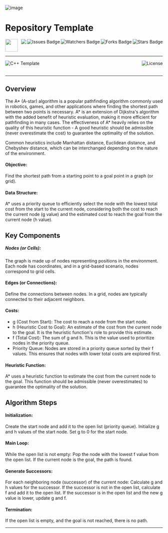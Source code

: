 ![image](https://upload.wikimedia.org/wikipedia/commons/9/98/AstarExampleEn.gif)

# Repository Template

<!-- Header Start -->
<a href = "https://learn.microsoft.com/en-us/cpp/cpp-language"> <img height="40" img width="40" src="https://cdn.simpleicons.org/c++"> </a>
<img align="right" alt="Stars Badge" src="https://img.shields.io/github/stars/jdsherbert/A-Star-Pathfinding?label=%E2%AD%90"/>
<img align="right" alt="Forks Badge" src="https://img.shields.io/github/forks/jdsherbert/A-Star-Pathfinding?label=%F0%9F%8D%B4"/>
<img align="right" alt="Watchers Badge" src="https://img.shields.io/github/watchers/jdsherbert/A-Star-Pathfinding?label=%F0%9F%91%81%EF%B8%8F"/>
<img align="right" alt="Issues Badge" src="https://img.shields.io/github/issues/jdsherbert/A-Star-Pathfinding?label=%E2%9A%A0%EF%B8%8F"/>
<img align="right" src="https://hits.seeyoufarm.com/api/count/incr/badge.svg?url=https%3A%2F%2Fgithub.com%2FJDSherbert%2FA-Star-Pathfinding%2Fhit-counter%2FREADME&count_bg=%2379C83D&title_bg=%23555555&labelColor=0E1128&title=🔍&style=for-the-badge">
<!-- Header End --> 

-----------------------------------------------------------------------

<a href=""> 
  <img align="left" alt="C++ Template" src="https://img.shields.io/badge/Algorithm%20Implementation-black?style=for-the-badge&logo=cpp&logoColor=white&color=black&labelColor=black"> </a>
  
<a href="https://choosealicense.com/licenses/mit/"> 
  <img align="right" alt="License" src="https://img.shields.io/badge/License%20:%20MIT-black?style=for-the-badge&logo=mit&logoColor=white&color=black&labelColor=black"> </a>
  
<br></br>

-----------------------------------------------------------------------
## Overview
The A* (A-star) algorithm is a popular pathfinding algorithm commonly used in robotics, games, and other applications where finding the shortest path between two points is necessary. A* is an extension of Dijkstra's algorithm with the added benefit of heuristic evaluation, making it more efficient for pathfinding in many cases.
The effectiveness of A* heavily relies on the quality of this heuristic function -
A good heuristic should be admissible (never overestimate the cost) to guarantee the optimality of the solution.

Common heuristics include Manhattan distance, Euclidean distance, and Chebyshev distance, which can be interchanged depending on the nature of the environment.

#### Objective: 
Find the shortest path from a starting point to a goal point in a graph (or grid).

#### Data Structure: 
A* uses a priority queue to efficiently select the node with the lowest total cost from the start to the current node, considering both the cost to reach the current node (g value) and the estimated cost to reach the goal from the current node (h value).

## Key Components

##### Nodes (or Cells): 
The graph is made up of nodes representing positions in the environment. Each node has coordinates, and in a grid-based scenario, nodes correspond to grid cells.

#### Edges (or Connections): 
Define the connections between nodes. In a grid, nodes are typically connected to their adjacent neighbors.

#### Costs:
- g (Cost from Start): The cost to reach a node from the start node.
- h (Heuristic Cost to Goal): An estimate of the cost from the current node to the goal. It is the heuristic function's role to provide this estimate.
- f (Total Cost): The sum of g and h. This is the value used to prioritize nodes in the priority queue.
- Priority Queue: Nodes are stored in a priority queue sorted by their f values. This ensures that nodes with lower total costs are explored first.

#### Heuristic Function: 
A* uses a heuristic function to estimate the cost from the current node to the goal. This function should be admissible (never overestimates) to guarantee the optimality of the solution.

## Algorithm Steps

#### Initialization:

Create the start node and add it to the open list (priority queue).
Initialize g and h values of the start node.
Set g to 0 for the start node.

#### Main Loop:

While the open list is not empty:
Pop the node with the lowest f value from the open list.
If the current node is the goal, the path is found.

#### Generate Successors:

For each neighboring node (successor) of the current node:
Calculate g and h values for the successor.
If the successor is not in the open list, calculate f and add it to the open list.
If the successor is in the open list and the new g value is lower, update g and f.

#### Termination:

If the open list is empty, and the goal is not reached, there is no path.




-----------------------------------------------------------------------

